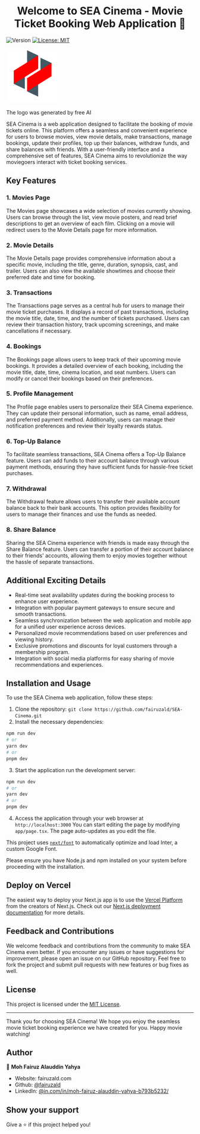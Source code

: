 <h1 align="center">Welcome to SEA Cinema - Movie Ticket Booking Web Application 👋</h1>
<p>
  <img alt="Version" src="https://img.shields.io/badge/version-0.1.0-blue.svg?cacheSeconds=2592000" />
  <a href="#" target="_blank">
    <img alt="License: MIT" src="https://img.shields.io/badge/License-MIT-yellow.svg" />
  </a>
</p>

![SEA Cinema Logo](./public/logo.png)
<p>The logo was generated by free AI</p>

SEA Cinema is a web application designed to facilitate the booking of movie tickets online. This platform offers a seamless and convenient experience for users to browse movies, view movie details, make transactions, manage bookings, update their profiles, top up their balances, withdraw funds, and share balances with friends. With a user-friendly interface and a comprehensive set of features, SEA Cinema aims to revolutionize the way moviegoers interact with ticket booking services.

## Key Features

### 1. Movies Page
The Movies page showcases a wide selection of movies currently showing. Users can browse through the list, view movie posters, and read brief descriptions to get an overview of each film. Clicking on a movie will redirect users to the Movie Details page for more information.

### 2. Movie Details
The Movie Details page provides comprehensive information about a specific movie, including the title, genre, duration, synopsis, cast, and trailer. Users can also view the available showtimes and choose their preferred date and time for booking.

### 3. Transactions
The Transactions page serves as a central hub for users to manage their movie ticket purchases. It displays a record of past transactions, including the movie title, date, time, and the number of tickets purchased. Users can review their transaction history, track upcoming screenings, and make cancellations if necessary.

### 4. Bookings
The Bookings page allows users to keep track of their upcoming movie bookings. It provides a detailed overview of each booking, including the movie title, date, time, cinema location, and seat numbers. Users can modify or cancel their bookings based on their preferences.

### 5. Profile Management
The Profile page enables users to personalize their SEA Cinema experience. They can update their personal information, such as name, email address, and preferred payment method. Additionally, users can manage their notification preferences and review their loyalty rewards status.

### 6. Top-Up Balance
To facilitate seamless transactions, SEA Cinema offers a Top-Up Balance feature. Users can add funds to their account balance through various payment methods, ensuring they have sufficient funds for hassle-free ticket purchases.

### 7. Withdrawal
The Withdrawal feature allows users to transfer their available account balance back to their bank accounts. This option provides flexibility for users to manage their finances and use the funds as needed.

### 8. Share Balance
Sharing the SEA Cinema experience with friends is made easy through the Share Balance feature. Users can transfer a portion of their account balance to their friends' accounts, allowing them to enjoy movies together without the hassle of separate transactions.

## Additional Exciting Details
- Real-time seat availability updates during the booking process to enhance user experience.
- Integration with popular payment gateways to ensure secure and smooth transactions.
- Seamless synchronization between the web application and mobile app for a unified user experience across devices.
- Personalized movie recommendations based on user preferences and viewing history.
- Exclusive promotions and discounts for loyal customers through a membership program.
- Integration with social media platforms for easy sharing of movie recommendations and experiences.

## Installation and Usage
To use the SEA Cinema web application, follow these steps:

1. Clone the repository: `git clone https://github.com/fairuzald/SEA-Cinema.git`
2. Install the necessary dependencies:
```bash
npm run dev
# or
yarn dev
# or
pnpm dev
```
3. Start the application run the development server:
```bash
npm run dev
# or
yarn dev
# or
pnpm dev
```
4. Access the application through your web browser at `http://localhost:3000`
You can start editing the page by modifying `app/page.tsx`. The page auto-updates as you edit the file.

This project uses [`next/font`](https://nextjs.org/docs/basic-features/font-optimization) to automatically optimize and load Inter, a custom Google Font.

Please ensure you have Node.js and npm installed on your system before proceeding with the installation.

## Deploy on Vercel
The easiest way to deploy your Next.js app is to use the [Vercel Platform](https://vercel.com/new?utm_medium=default-template&filter=next.js&utm_source=create-next-app&utm_campaign=create-next-app-readme) from the creators of Next.js.
Check out our [Next.js deployment documentation](https://nextjs.org/docs/deployment) for more details.

## Feedback and Contributions
We welcome feedback and contributions from the community to make SEA Cinema even better. If you encounter any issues or have suggestions for improvement, please open an issue on our GitHub repository. Feel free to fork the project and submit pull requests with new features or bug fixes as well.

## License
This project is licensed under the [MIT License](https://opensource.org/licenses/MIT).

---

Thank you for choosing SEA Cinema! We hope you enjoy the seamless movie ticket booking experience we have created for you. Happy movie watching!

## Author

👤 **Moh Fairuz Alauddin Yahya**

* Website: fairuzald.com
* Github: [@fairuzald](https://github.com/fairuzald)
* LinkedIn: [@in.com\/in\/moh-fairuz-alauddin-yahya-b793b5232\/](https://linkedin.com/in/in.com\/in\/moh-fairuz-alauddin-yahya-b793b5232\/)

## Show your support

Give a ⭐️ if this project helped you!
